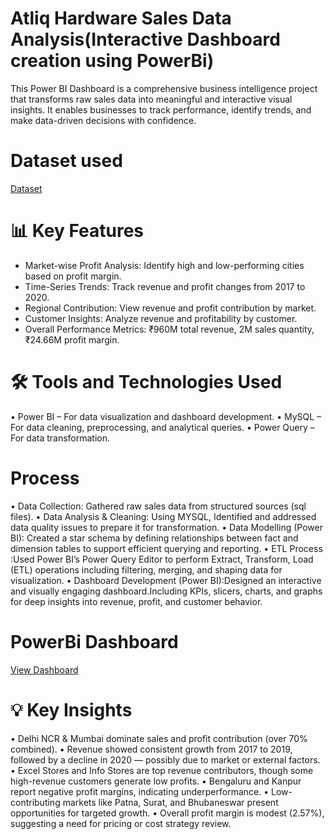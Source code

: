 # Atliq Hardware Sales Data Analysis(Interactive Dashboard creation using PowerBi)
This Power BI Dashboard is a comprehensive business intelligence project that transforms raw sales data into meaningful and interactive visual insights. It enables businesses to track performance, identify trends, and make data-driven decisions with confidence.

# Dataset used
<a href="https://github.com/0221csds146/Sales_Insights_Dashboard/blob/main/db_dump_version_2.sql">Dataset</a>

# 📊 Key Features
- Market-wise Profit Analysis: Identify high and low-performing cities based on profit margin.
-	Time-Series Trends: Track revenue and profit changes from 2017 to 2020.
-	Regional Contribution: View revenue and profit contribution by market.
-	Customer Insights: Analyze revenue and profitability by customer.
-	Overall Performance Metrics: ₹960M total revenue, 2M sales quantity, ₹24.66M profit margin.

# 🛠️ Tools and Technologies Used
•	Power BI – For data visualization and dashboard development.
•	MySQL – For data cleaning, preprocessing, and analytical queries.
•	Power Query – For data transformation.

# Process
•	Data Collection: Gathered raw sales data from structured sources (sql files).
•	Data Analysis & Cleaning: Using MYSQL, Identified and addressed data quality issues to prepare it for transformation.
•	Data Modelling (Power BI): Created a star schema by defining relationships between fact and dimension tables to support efficient querying and reporting.
•	ETL Process :Used Power BI’s Power Query Editor to perform Extract, Transform, Load (ETL) operations including filtering, merging, and shaping data for visualization.
•	Dashboard Development (Power BI):Designed an interactive and visually engaging dashboard.Including KPIs, slicers, charts, and graphs for deep insights into revenue, profit, and customer behavior.

# PowerBi Dashboard
<a href="https://github.com/0221csds146/Sales_Insights_Dashboard/blob/main/Project1.pbix">View Dashboard</a>

# 💡 Key Insights
•	Delhi NCR & Mumbai dominate sales and profit contribution (over 70% combined).
•	Revenue showed consistent growth from 2017 to 2019, followed by a decline in 2020 — possibly due to market or external factors.
•	Excel Stores and Info Stores are top revenue contributors, though some high-revenue customers generate low profits.
•	Bengaluru and Kanpur report negative profit margins, indicating underperformance.
•	Low-contributing markets like Patna, Surat, and Bhubaneswar present opportunities for targeted growth.
•	Overall profit margin is modest (2.57%), suggesting a need for pricing or cost strategy review.



